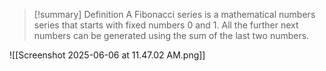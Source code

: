 > [!summary] Definition
> A Fibonacci series is a mathematical numbers series that starts with fixed numbers 0 and 1. All the further next numbers can be generated using the sum of the last two numbers.

![[Screenshot 2025-06-06 at 11.47.02 AM.png]]

